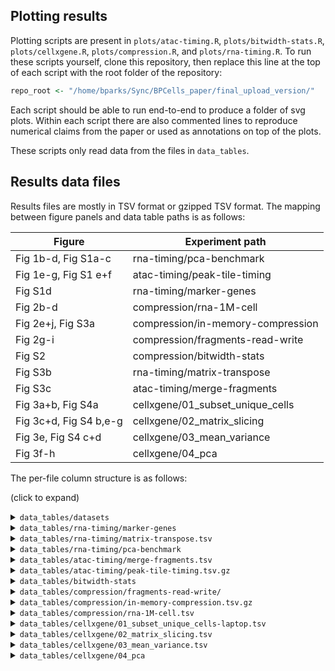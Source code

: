 ## Plotting results

Plotting scripts are present in `plots/atac-timing.R`, `plots/bitwidth-stats.R`, `plots/cellxgene.R`, `plots/compression.R`, and `plots/rna-timing.R`. To run these scripts yourself, clone this repository, then replace this line at the top of each script with the root folder of the repository:

```r
repo_root <- "/home/bparks/Sync/BPCells_paper/final_upload_version/"
```

Each script should be able to run end-to-end to produce a folder of svg plots. Within each script there are also commented lines to reproduce numerical claims from the paper or used as annotations on top of the plots.

These scripts only read data from the files in `data_tables`.

## Results data files

Results files are mostly in TSV format or gzipped TSV format. The mapping between figure panels and data table paths is as follows:

| Figure                 | Experiment path                   |
| ---------------------- | --------------------------------- |
| Fig 1b-d, Fig S1a-c    | rna-timing/pca-benchmark          |
| Fig 1e-g, Fig S1 e+f   | atac-timing/peak-tile-timing      |
| Fig S1d                | rna-timing/marker-genes           |
| Fig 2b-d               | compression/rna-1M-cell           |
| Fig 2e+j, Fig S3a      | compression/in-memory-compression |
| Fig 2g-i               | compression/fragments-read-write  |
| Fig S2                 | compression/bitwidth-stats        |
| Fig S3b                | rna-timing/matrix-transpose       |
| Fig S3c                | atac-timing/merge-fragments       |
| Fig 3a+b, Fig S4a      | cellxgene/01_subset_unique_cells  |
| Fig 3c+d, Fig S4 b,e-g | cellxgene/02_matrix_slicing       |
| Fig 3e, Fig S4 c+d     | cellxgene/03_mean_variance        |
| Fig 3f-h               | cellxgene/04_pca                  |

The per-file column structure is as follows:

(click to expand)

<details>
<summary><code>data_tables/datasets</code></summary>

- `atac.tsv`: ATAC dataset + sample stats. One row per sample, with rows where `sample == merged` covering the whole dataset.
    - `dataset`: Dataset ID
    - `sample`: Sample ID
    - `filtered`: true/false if these stats are taken pre- or post-filtering
    - `barcodes`: Number of unique barcodes (i.e. cell count when `filtered==TRUE`)
    - `total_fragments`: Total number of fragments
    - `median_fragments`: Median number of fragments per-barcode
- `rna.tsv`: RNA dataset stats. One row per dataset
    - `dataset`: Dataset ID
    - `cells`: Number of cells
    - `genes`: Number of genes
    - `median_reads`: Median reads (generally UMIs) per cell
    - `median_genes`: Median detected genes per cell
    - `nonzero_entries`: Total number of nonzero entries in the matrix (total detected genes across all cells)
    - `fraction_nonzero`: Fraction of counts matrix entries which are non-zero
    - `mean_nonzero_val`: Mean value when excluding matrix entries that are zero

</details>
<details>

<summary><code>data_tables/rna-timing/marker-genes</code></summary>

- `performance.tsv`
    - `tool`: Tool name
    - `dataset`: Dataset ID
    - `replicate`: Experiment replicate number
    - `time_cpu`: Measured CPU time (seconds)
    - `time_elapsed`: Measured elapsed time (seconds)
    - `genes`: Number of genes in the dataset
    - `clusts`: Number of clusters used for marker calculation
    - `max_rss`: Maximum memory usage (RSS) in bytes
- `accuracy.tsv`
    - `tool1`: Tool name (first tool in comparison)
    - `tool2`: Tool name (second tool in comparison)
    - `cor`: Correlation of the log10 p-values (cut off at -290)
    - `mean_abs_diff`: Mean absolute difference of the log10 p-values (cut off at -290)
    - `dataset`: Dataset ID
</details>
<details>
<summary><code>data_tables/rna-timing/matrix-transpose.tsv</code></summary>

- `tool`: Tool name
- `dataset`: Dataset ID
- `replicate`: Experiment replicate number
- `time_cpu`: Measured CPU time (seconds)
- `time_elapsed`: Measured elapsed time (seconds)
- `max_rss`: Maximum memory usage (RSS) in bytes
</details>
<details>
<summary><code>data_tables/rna-timing/pca-benchmark</code></summary>

- `performance.tsv`
    - `tool`: Tool name
    - `dataset`: Dataset ID
    - `step`: "normalize" or "pca"
    - `threads`: Number of threads/cores enabled
    - `replicate`: Experiment replicate number
    - `time_cpu`: Measured CPU time (seconds)
    - `time_elapsed`: Measured elapsed time (seconds)
    - `max_rss`: Maximum memory usage (RSS) in bytes
    - `n_ops`: Number of reported matrix-vector multiplies during PCA, if available
- `accuracy.tsv.gz`
    - `ref`: Tool for reference PCA coordinates
    - `alt`: Tool with comparison PCA coordinates
    - `dataset`: Dataset ID
    - `replicate`: Experiment replicate number
    - `PC_ref`: Reference principal component
    - `PC_alt`: Comparison principal component
    - `pearson`: Pearson correlation of the component
    - `axis`: "gene" or "cell" depending on whether the component was correlated across cells or across genes (ie embedding vs loading)
- `staged_file_size.tsv`
    - `tool`: Tool name
    - `threads`: Number of threads/cores enabled
    - `replicate`: Experiment replicate number
    - `file_bytes`: Total bytes of the staged matrix files
    - `subset_nonzeros`: Number of non-zero entries in the gene subset matrix being used for PCA
</details>
<details>
<summary><code>data_tables/atac-timing/merge-fragments.tsv</code></summary>

- `tool`: Tool name
- `dataset`: Dataset ID
- `replicate`: Experiment replicate number
- `time_cpu`: Measured CPU time (seconds)
- `time_elapsed`: Measured elapsed time (seconds)
- `max_rss`: Maximum memory usage (RSS) in bytes
</details>
<details>
<summary><code>data_tables/atac-timing/peak-tile-timing.tsv.gz</code></summary>

- `dataset`: Dataset ID
- `sample`: Sample ID within the dataset
- `tool`: Tool name
- `region_type`: tile, peaks-10, peas-1000, or peaks-100000 (number of peaks in peak set)
- `replicate`: Experiment replicate number
- `max_rss`: Maximum memory usage (RSS) in bytes
- `time_cpu`: Measured CPU time (seconds)
- `time_elapsed`: Measured elapsed time (seconds)
</details>
<details>
<summary><code>data_tables/bitwidth-stats</code></summary>

- `fragment_bitwidth.tsv.gz`: Statisitcs on bits-per-value for fragment files
    - `dataset`: Dataset ID
    - `sample`: Sample ID within the dataset
    - `filtered`: true/false if these stats are taken pre- or post-filtering
    - `field`: data field (cell, start, or end)
    - `bitwidth`: number of bits used per value
    - `chunk_count`: number of 128-value chunks with the specified bitwidth
- `fragment_storage.tsv`: Statistics on bytes used per field for fragment files
    - `dataset`: Dataset ID
    - `sample`: Sample ID within the dataset
    - `filtered`: true/false if these stats are taken pre- or post-filtering
    - `field`: data field (cell, start, end, end_max, or metadata)
    - `bytes`: number of bytes for the data field
    - `elements`: number of values stored
- `matrix_bitwidth.tsv.gz`: Statistics on bits-per-value for RNA or ATAC matrices
    - `dataset`: Dataset ID
    - `matrix`: Matrix source (peaks, tiles, or rna)
    - `cell_major`: true/false if matrix hass cell-major ordering
    - `ordering`: ordering/sorting of non-major axis (original, mean, nonzero, shuffle)
    - `field`: data field (val, index)
    - `bitwidth`: number of bits used per value
    - `chunk_count`: number of 128-value chunks with the specified bitwidth
- `matrix_storage.tsv`: Statistics on bytes used per field for matrices
    - `dataset`: Dataset ID
    - `matrix`: Matrix source (peaks, tiles, or rna)
    - `cell_major`: true/false if matrix hass cell-major ordering
    - `ordering`: ordering/sorting of non-major axis (original, mean, nonzero, shuffle)
    - `field`: data field (val, index, metadata, idxptr)
    - `bytes`: number of bytes for the data field
    - `elements`: number of values stored
- `matrix_shape.tsv`: Row and column counts for each matrix
    - `dataset`: Dataset ID
    - `matrix`: Matrix source (peaks, tiles, or rna)
    - `rows`: Number of rows
    - `cols`: Number of columns
- `matrix_value_histogram.tsv.gz`: Histogram of matrix value counts up to 1024
    - `dataset`: Dataset ID
    - `matrix`: Matrix source (peaks, tiles, or rna)
    - `value`: Counts value (1025 stands for all values >= 1025)
    - `count`: Number of matrix entries equal to `value`
</details>
<details>
<summary><code>data_tables/compression/fragments-read-write/</code></summary>

- `import.tsv.gz`
    - `dataset`: Dataset ID
    - `sample`: Sample ID within the dataset
    - `tool`: Tool name
    - `replicate`: Experiment replicate number
    - `max_rss`: Maximum memory usage (RSS) in bytes
    - `gnutime_elapsed`: Total process elapsed time
    - `time_cpu`: Measured CPU time (seconds)
    - `time_elapsed`: Measured elapsed time (seconds)
    - `bytes`: Size of imported file
- `read.tsv.gz`
    - `dataset`: Dataset ID
    - `sample`: Sample ID within the dataset
    - `tool`: Tool name
    - `replicate`: Experiment replicate number
    - `max_rss`: Maximum memory usage (RSS) in bytes
    - `gnutime_elapsed`: Total process elapsed time
    - `time_cpu`: Measured CPU time (seconds)
    - `time_elapsed`: Measured elapsed time (seconds)
    - `total_fragments`: Number of fragments read
</details>
<details>
<summary><code>data_tables/compression/in-memory-compression.tsv.gz</code></summary>

- `sample`: Sample ID
- `field`: Data field (cell/start/end for ATAC fragments, val/index for RNA counts matrix)
- `codec`: Compression algorithm name
- `level`: Compression level setting (or NA if not applicable)
- `filter`: Blosc pre-processing filter (or NA if not applicable)
- `runner`: Tool used to run benchmark (bpcells, lzbench, pyblosc2, or numpy)
- `replicate`: Experiment replicate number
- `write_min`: Minimum measured write (compression) time
- `read_min`: Minimum measured read (decompression) time
- `write_median`: Median measured write (compression) time (or NA if not recorded)
- `read_median`: Median measured read (decompression) time (or NA if not recorded)
- `write_iterations`: Number of compression trials performed
- `read_iterations`: Number of decompression trials performed
- `bytes`: Size of compressed data in bytes
- `input_bytes`: Size of uncompressed data in bytes
- `software_version`: Version number of compression software (or NA)
</details>
<details>
<summary><code>data_tables/compression/rna-1M-cell.tsv</code></summary>

- `replicate`: Experiment replicate number
- `tool`: Tool used to run benchmark (bpcells, python, or cp for disk-speed controls)
- `format`: File format
- `read`: Elapsed read time (seconds)
- `read_seconds_cpu`: CPU read time (seconds)
- `write`: Elapsed write time (seconds)
- `write_seconds_cpu`: CPU write time (seconds)
- `size`: File size in bytes
</details>
<details>
<summary><code>data_tables/cellxgene/01_subset_unique_cells-laptop.tsv</code></summary>

- `tool`: "bpcells" or "tiledb"
- `format`: Which matrix output is being produced
- `compression_level`: For TileDB, zstd compression level
- `replicate`: Experiment replicate number
- `time_cpu`: Measured CPU time (seconds)
- `time_elapsed`: Measured elapsed time (seconds)
- `bytes`: Total bytes to store the matrix layer
- `max_rss`: Maximum memory usage (RSS) in bytes
</details>
<details>
<summary><code>data_tables/cellxgene/02_matrix_slicing.tsv</code></summary>

- `tool`: "bpcells" or "tiledb"
- `format`: Which matrix format and/or normalization is being used
- `replicate`: Experiment replicate number
- `axis`: Matrix axis that is being subset -- "gene" or "cell"
- `slice_size`: Number of indices being selected
- `slice_type`: "random" or "sequential"
- `slice_id`: Which set of test indices is being used (assigned per `axis`, `slice_size` combination)
- `time_cpu`: Measured CPU time (seconds)
- `time_elapsed`: Measured elapsed time (seconds)
- `entries_loaded`: Number of non-zero entries loaded in the query
</details>
<details>
<summary><code>data_tables/cellxgene/03_mean_variance.tsv</code></summary>

- `tool`: "bpcells" or "tiledb"
- `format`: Which matrix format and/or normalization is being used
- `normalization`: What normalization type is being performed prior to statistics calculations
- `threads`: How many threads were used
- `replicate`: Experiment replicate number
- `time_cpu`: Measured CPU time (seconds)
- `time_elapsed`: Measured elapsed time (seconds)
- `axis`: Matrix axis that is being having statistics calculated -- "gene" or "cell"
</details>
<details>
<summary><code>data_tables/cellxgene/04_pca</code></summary>

- `timing.tsv`: Timing results
    - `input`: Input BPCells matrix compression type ("compress" or "uncompress")
    - `method`: "exact" (regular PCA) or "randomized"
    - `time_cpu`: Measured CPU time (seconds)
    - `time_elapsed`: Measured elapsed time (seconds)
    - `max_rss`: Maximum memory usage (RSS) in bytes
- `pca-cor.tsv.gz`: Accuracy results
    - `PC_ref`: Reference principal component
    - `PC_alt`: Comparison principal component
    - `pearson`: Pearson correlation of the component
    - `ref`: Source for reference PCA coordinates
    - `alt`: Source for comparison PCA coordinates
    - `axis`: "gene" or "cell" depending on whether the component was correlated across cells or across genes (ie embedding vs loading)
    - `axis_len`: Length of the axis used for correlation (i.e. number of genes or cells)